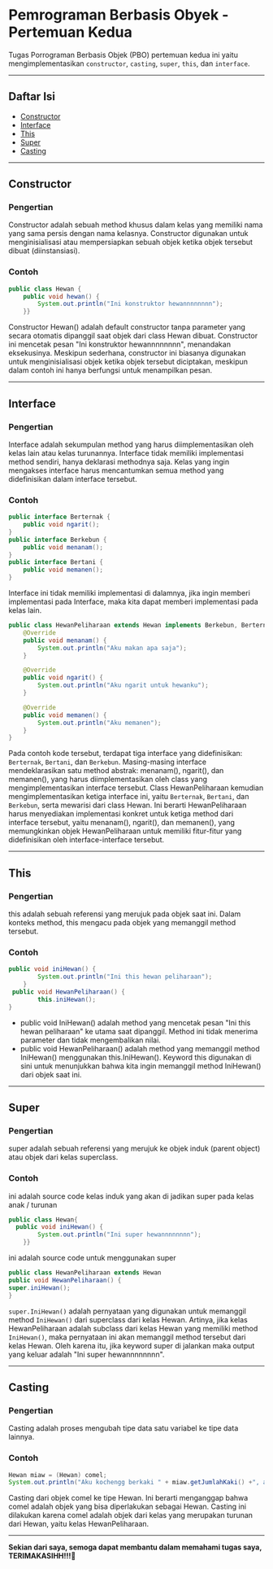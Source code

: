 # Pemrograman Berbasis Obyek - Pertemuan Kedua
Tugas Porrograman Berbasis Objek (PBO) pertemuan kedua ini yaitu mengimplementasikan `constructor`, `casting`, `super`, `this`, dan `interface`.

---

## Daftar Isi
- [ Constructor](#Constructor)
- [ Interface](#Interface)
- [ This](#This)
- [ Super](#Super)
- [ Casting](#Casting)
---
## Constructor
### Pengertian
Constructor adalah sebuah method khusus dalam kelas yang memiliki nama yang sama persis dengan nama kelasnya. Constructor digunakan untuk menginisialisasi atau mempersiapkan sebuah objek ketika objek tersebut dibuat (diinstansiasi).
### Contoh
````java
public class Hewan {
    public void hewan() {
        System.out.println("Ini konstruktor hewannnnnnnn");
    }}
`````
Constructor Hewan() adalah default constructor tanpa parameter yang secara otomatis dipanggil saat objek dari class Hewan dibuat. Constructor ini mencetak pesan "Ini konstruktor hewannnnnnnn", menandakan eksekusinya. Meskipun sederhana, constructor ini biasanya digunakan untuk menginisialisasi objek ketika objek tersebut diciptakan, meskipun dalam contoh ini hanya berfungsi untuk menampilkan pesan.

---
## Interface
### Pengertian
Interface adalah sekumpulan method yang harus diimplementasikan oleh kelas lain atau kelas turunannya. Interface tidak memiliki implementasi method sendiri, hanya deklarasi methodnya saja. Kelas yang ingin mengakses interface harus mencantumkan semua method yang didefinisikan dalam interface tersebut.
### Contoh
````java
public interface Berternak {
    public void ngarit();
}
public interface Berkebun {
    public void menanam();
}
public interface Bertani {
    public void memanen();
}
````
Interface ini tidak memiliki implementasi di dalamnya, jika ingin memberi implementasi pada Interface, maka kita dapat memberi implementasi pada kelas lain.
````java
public class HewanPeliharaan extends Hewan implements Berkebun, Berternak, Bertani {
    @Override
    public void menanam() {
        System.out.println("Aku makan apa saja");
    }

    @Override
    public void ngarit() {
        System.out.println("Aku ngarit untuk hewanku");
    }

    @Override
    public void memanen() {
        System.out.println("Aku memanen");
    }
}
````
Pada contoh kode tersebut, terdapat tiga interface yang didefinisikan: `Berternak`,  `Bertani`, dan `Berkebun`. Masing-masing interface mendeklarasikan satu method abstrak: menanam(), ngarit(), dan memanen(), yang harus diimplementasikan oleh class yang mengimplementasikan interface tersebut. Class HewanPeliharaan kemudian mengimplementasikan ketiga interface ini, yaitu `Berternak`,  `Bertani`, dan `Berkebun`, serta mewarisi dari class Hewan. Ini berarti HewanPeliharaan harus menyediakan implementasi konkret untuk ketiga method dari interface tersebut, yaitu menanam(), ngarit(), dan memanen(),  yang memungkinkan objek HewanPeliharaan untuk memiliki fitur-fitur yang didefinisikan oleh interface-interface tersebut.

---
## This
### Pengertian
this adalah sebuah referensi yang merujuk pada objek saat ini. Dalam konteks method, this mengacu pada objek yang memanggil method tersebut.
### Contoh
````java
public void iniHewan() {
        System.out.println("Ini this hewan peliharaan");
    }
 public void HewanPeliharaan() {
        this.iniHewan();
}
````
- public void IniHewan() adalah method yang mencetak pesan "Ini this hewan peliharaan" ke utama saat dipanggil. Method ini tidak menerima parameter dan tidak mengembalikan nilai.
- public void HewanPeliharaan() adalah method yang memanggil method IniHewan() menggunakan this.IniHewan(). Keyword this digunakan di sini untuk menunjukkan bahwa kita ingin memanggil method IniHewan() dari objek saat ini.

---
## Super
### Pengertian
super adalah sebuah referensi yang merujuk ke objek induk (parent object) atau objek dari kelas superclass.
### Contoh
ini adalah source code kelas induk yang akan di jadikan super pada kelas anak / turunan
````java
public class Hewan{
  public void iniHewan() {
        System.out.println("Ini super hewannnnnnnn");
    }}
````
ini adalah source code untuk menggunakan super
````java
public class HewanPeliharaan extends Hewan
public void HewanPeliharaan() {
super.iniHewan();
}
````
`super.IniHewan()` adalah pernyataan yang digunakan untuk memanggil method `IniHewan()` dari superclass dari kelas Hewan. Artinya, jika kelas HewanPeliharaan adalah subclass dari kelas Hewan yang memiliki method `IniHewan()`, maka pernyataan ini akan memanggil method tersebut dari kelas Hewan. Oleh karena itu, jika keyword super di jalankan maka output yang keluar adalah "Ini super hewannnnnnnn".

---
## Casting
### Pengertian
Casting adalah proses mengubah tipe data satu variabel ke tipe data lainnya. 
### Contoh
```` java
Hewan miaw = (Hewan) comel;
System.out.println("Aku kochengg berkaki " + miaw.getJumlahKaki() +", aku bernafas loohhh " +miaw.getCaraBernafas());
````
Casting dari objek comel ke tipe Hewan. Ini berarti menganggap bahwa comel adalah objek yang bisa diperlakukan sebagai Hewan. Casting ini dilakukan karena comel adalah objek dari kelas yang merupakan turunan dari Hewan, yaitu kelas HewanPeliharaan.

---


**Sekian dari saya, semoga dapat membantu dalam memahami tugas saya, TERIMAKASIHH!!!🙌**
